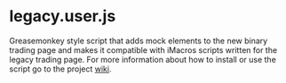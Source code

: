 # legacy.user.js
Greasemonkey style script that adds mock elements to the new binary trading page and makes it compatible with iMacros scripts written for the legacy trading page. For more information about how to install or use the script go to the project [wiki](https://github.com/binary-com/imacros/wiki).
